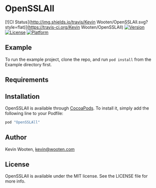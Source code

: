 # OpenSSLAll

[![CI Status](http://img.shields.io/travis/Kevin Wooten/OpenSSLAll.svg?style=flat)](https://travis-ci.org/Kevin Wooten/OpenSSLAll)
[![Version](https://img.shields.io/cocoapods/v/OpenSSLAll.svg?style=flat)](http://cocoapods.org/pods/OpenSSLAll)
[![License](https://img.shields.io/cocoapods/l/OpenSSLAll.svg?style=flat)](http://cocoapods.org/pods/OpenSSLAll)
[![Platform](https://img.shields.io/cocoapods/p/OpenSSLAll.svg?style=flat)](http://cocoapods.org/pods/OpenSSLAll)

## Example

To run the example project, clone the repo, and run `pod install` from the Example directory first.

## Requirements

## Installation

OpenSSLAll is available through [CocoaPods](http://cocoapods.org). To install
it, simply add the following line to your Podfile:

```ruby
pod "OpenSSLAll"
```

## Author

Kevin Wooten, kevin@wooten.com

## License

OpenSSLAll is available under the MIT license. See the LICENSE file for more info.
